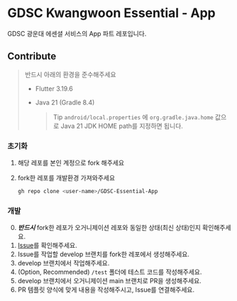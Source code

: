 # GDSC Kwangwoon Essential - App

GDSC 광운대 에센셜 서비스의 App 파트 레포입니다.

## Contribute

> 반드시 아래의 환경을 준수해주세요
> - Flutter 3.19.6
> - Java 21 (Gradle 8.4)
> 
>   > Tip
>   > `android/local.properties` 에 `org.gradle.java.home` 값으로 Java 21 JDK HOME path를 지정하면 됩니다.

### 초기화

1. 해당 레포를 본인 계정으로 fork 해주세요
2. fork한 레포를 개발환경 가져와주세요
   
   ```bash
   gh repo clone <user-name>/GDSC-Essential-App
   ```

### 개발

0. _**반드시**_ fork한 레포가 오거니제이션 레포와 동일한 상태(최신 상태)인지 확인해주세요.
1. [Issue](https://github.com/GDSC-Kwangwoon-University/GDSC-Essential-App/issues)를 확인해주세요.
2. Issue를 작업할 develop 브랜치를 fork한 레포에서 생성해주세요.
3. develop 브랜치에서 작업해주세요.
4. (Option, Recommended) `/test` 폴더에 테스트 코드를 작성해주세요.
5. develop 브랜치에서 오거니제이션 main 브랜치로 PR을 생성해주세요.
6. PR 템플릿 양식에 맞게 내용을 작성해주시고, Issue를 연결해주세요.
